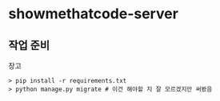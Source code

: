 # showmethatcode-server

## 작업 준비

장고
```
> pip install -r requirements.txt
> python manage.py migrate # 이건 해야할 지 잘 모르겠지만 써봤음
```
